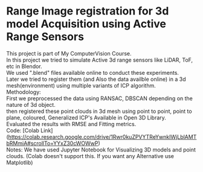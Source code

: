 # Range Image registration for 3d model Acquisition using Active Range Sensors
This project is part of My ComputerVision Course. </br>
In this project we tried to simulate Active 3d range sensors like LiDAR, ToF, etc in Blendor. </br>
We used ".blend" files available online to conduct these experiments. </br>
Later we tried to register them (and Also the data availble online) in a 3d mesh(environment) using multiple variants of ICP algorithm. </br>
Methodology: </br>
First we preprocessed the data using RANSAC, DBSCAN depending on the nature of 3d object. </br>
then registered these point clouds in 3d mesh using point to point, point to plane, coloured, Generalized ICP's Available in Open 3D Library. </br>
Evaluated the results with RMSE and Fitting metrics. </br>
Code: [Colab Link] (https://colab.research.google.com/drive/1Rwr0kuZPVYTReYwnkIWjLblAMTbRMmiA#scrollTo=YYxZ30cWOWwP) </br>
Notes: We have used Jupyter Notebook for Visualizing 3D models and point clouds. (Colab doesn't support this. If you want any Alternative use Matplotlib) </br>
